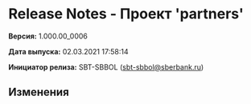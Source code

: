 # Release Notes - Проект 'partners'

**Версия:** 1.000.00_0006

**Дата выпуска:** 02.03.2021 17:58:14

**Инициатор релиза:** SBT-SBBOL (sbt-sbbol@sberbank.ru)

## Изменения

